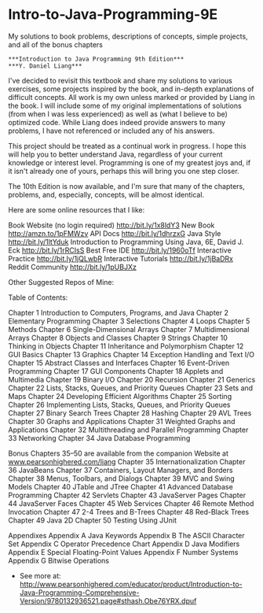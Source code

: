 Intro-to-Java-Programming-9E
============================

My solutions to book problems, descriptions of concepts, simple projects, and all of the bonus chapters

```
***Introduction to Java Programming 9th Edition***
***Y. Daniel Liang***
```

I've decided to revisit this textbook and share my solutions to various exercises, some projects inspired by the book, and in-depth explanations of difficult concepts. All work is my own unless marked or provided by Liang in the book. I will include some of my original implementations of solutions (from when I was less experienced) as well as (what I believe to be) optimized code. While Liang does indeed provide answers to many problems, I have not referenced or included any of his answers. 

This project should be treated as a continual work in progress. I hope this will help you to better understand Java, regardless of your current knowledge or interest level. Programming is one of my greatest joys and, if it isn't already one of yours, perhaps this will bring you one step closer.

The 10th Edition is now available, and I'm sure that many of the chapters, problems, and, especially, concepts, will be almost identical.

Here are some online resources that I like:

Book Website (no login required) http://bit.ly/1x8ldY3
New Book http://amzn.to/1pFMWzv
API Docs http://bit.ly/1dhrzxG
Java Style  http://bit.ly/1ltYduk
Introduction to Programming Using Java, 6E, David J. Eck http://bit.ly/1rRCIsS
Best Free IDE http://bit.ly/1960oTf
Interactive Practice http://bit.ly/1jQLwbR
Interactive Tutorials http://bit.ly/1jBaDRx
Reddit Community http://bit.ly/1pUBJXz

Other Suggested Repos of Mine:

Table of Contents:

Chapter 1 Introduction to Computers, Programs, and Java
Chapter 2 Elementary Programming
Chapter 3 Selections
Chapter 4 Loops
Chapter 5 Methods
Chapter 6 Single-Dimensional Arrays
Chapter 7 Multidimensional Arrays
Chapter 8 Objects and Classes
Chapter 9 Strings
Chapter 10 Thinking in Objects
Chapter 11 Inheritance and Polymorphism
Chapter 12 GUI Basics
Chapter 13 Graphics
Chapter 14 Exception Handling and Text I/O
Chapter 15 Abstract Classes and Interfaces
Chapter 16 Event-Driven Programming
Chapter 17 GUI Components
Chapter 18 Applets and Multimedia
Chapter 19 Binary I/O
Chapter 20 Recursion
Chapter 21 Generics
Chapter 22 Lists, Stacks, Queues, and Priority Queues
Chapter 23 Sets and Maps
Chapter 24 Developing Efficient Algorithms
Chapter 25 Sorting
Chapter 26 Implementing Lists, Stacks, Queues, and Priority Queues
Chapter 27 Binary Search Trees
Chapter 28 Hashing
Chapter 29 AVL Trees
Chapter 30 Graphs and Applications
Chapter 31 Weighted Graphs and Applications
Chapter 32 Multithreading and Parallel Programming
Chapter 33 Networking
Chapter 34 Java Database Programming
 
Bonus Chapters 35–50 are available from the companion Website at www.pearsonhighered.com/liang
Chapter 35 Internationalization
Chapter 36 JavaBeans
Chapter 37 Containers, Layout Managers, and Borders
Chapter 38 Menus, Toolbars, and Dialogs
Chapter 39 MVC and Swing Models
Chapter 40 JTable and JTree
Chapter 41 Advanced Database Programming
Chapter 42 Servlets
Chapter 43 JavaServer Pages
Chapter 44 JavaServer Faces
Chapter 45 Web Services
Chapter 46 Remote Method Invocation
Chapter 47 2-4 Trees and B-Trees
Chapter 48 Red-Black Trees
Chapter 49 Java 2D
Chapter 50 Testing Using JUnit

Appendixes
Appendix A Java Keywords
Appendix B The ASCII Character Set
Appendix C Operator Precedence Chart
Appendix D Java Modifiers
Appendix E Special Floating-Point Values
Appendix F Number Systems
Appendix G Bitwise Operations
- See more at: http://www.pearsonhighered.com/educator/product/Introduction-to-Java-Programming-Comprehensive-Version/9780132936521.page#sthash.Obe76YRX.dpuf